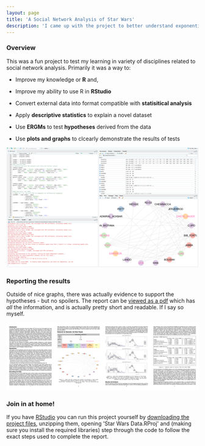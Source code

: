 ```yaml
---
layout: page
title: 'A Social Network Analysis of Star Wars'
description: 'I came up with the project to better understand exponential random graph modelling (ERGM), and used it to test hypothesis on the correlation between force sensitivity and character interaction in Star Wars'
---
```


### Overview

This was a fun project to test my learning in variety of disciplines related to social network analysis. Primarily it was a way to:

- Improve my knowledge or **R** and,
 
- Improve my ability to use R in **RStudio**

- Convert external data into format compatible with **statisitical analysis**

- Apply **descriptive statistics** to explain a novel dataset

- Use **ERGMs** to test **hypotheses** derived from the data

- Use **plots and graphs** to clcearly demonstrate the results of tests

![Screenshot of the project running in RStudio](/assets/images/rstudio_star_wars_screenshot.png)

### Reporting the results

Outside of nice graphs, there was actually evidence to support the hypotheses - but no spoilers. The report can be [viewed as a pdf](/assets/documents/star_wars_analysis_report.pdf) which has *all* the information, and is actually pretty short and readable. If I say so myself.

![A preview of the report](/assets/images/report_preview.png)

### Join in at home!

If you have [RStudio](https://www.rstudio.com) you can run this project yourself by [downloading the project files](/assets/files/star_wars_r_project.zip), unzipping them, opening 'Star Wars Data.RProj' and (making sure you install the required libraries) step through the code to follow the exact steps used to complete the report.